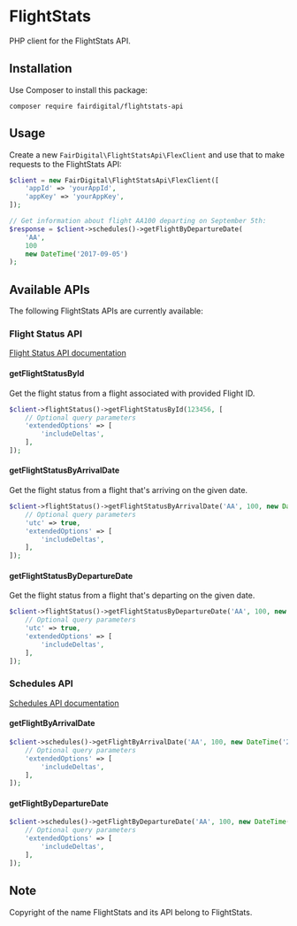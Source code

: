 # FlightStats

PHP client for the FlightStats API.

## Installation

Use Composer to install this package:

```
composer require fairdigital/flightstats-api
```

## Usage

Create a new `FairDigital\FlightStatsApi\FlexClient` and use that to make requests to the FlightStats API:

```php
$client = new FairDigital\FlightStatsApi\FlexClient([
    'appId' => 'yourAppId',
    'appKey' => 'yourAppKey',
]);

// Get information about flight AA100 departing on September 5th:
$response = $client->schedules()->getFlightByDepartureDate(
    'AA',
    100
    new DateTime('2017-09-05')
);
```

## Available APIs

The following FlightStats APIs are currently available:

### Flight Status API

[Flight Status API documentation](https://developer.flightstats.com/api-docs/flightstatus/v2/flight)

#### getFlightStatusById

Get the flight status from a flight associated with provided Flight ID.

```php
$client->flightStatus()->getFlightStatusById(123456, [
    // Optional query parameters
    'extendedOptions' => [
        'includeDeltas',
    ],
]);
```

#### getFlightStatusByArrivalDate

Get the flight status from a flight that's arriving on the given date.

```php
$client->flightStatus()->getFlightStatusByArrivalDate('AA', 100, new DateTime('2017-09-05'), [
    // Optional query parameters
    'utc' => true,
    'extendedOptions' => [
        'includeDeltas',
    ],
]);
```

#### getFlightStatusByDepartureDate

Get the flight status from a flight that's departing on the given date.

```php
$client->flightStatus()->getFlightStatusByDepartureDate('AA', 100, new DateTime('2017-09-05'), [
    // Optional query parameters
    'utc' => true,
    'extendedOptions' => [
        'includeDeltas',
    ],
]);
```

### Schedules API

[Schedules API documentation](https://developer.flightstats.com/api-docs/scheduledFlights/v1)

#### getFlightByArrivalDate

```php
$client->schedules()->getFlightByArrivalDate('AA', 100, new DateTime('2017-09-05'), [
    // Optional query parameters
    'extendedOptions' => [
        'includeDeltas',
    ],
]);
```

#### getFlightByDepartureDate

```php
$client->schedules()->getFlightByDepartureDate('AA', 100, new DateTime('2017-09-05'), [
    // Optional query parameters
    'extendedOptions' => [
        'includeDeltas',
    ],
]);
```

## Note

Copyright of the name FlightStats and its API belong to FlightStats.
